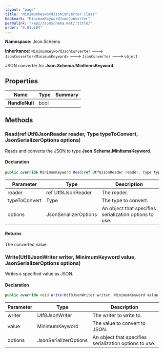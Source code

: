 ```yaml
---
layout: "page"
title: "MinimumKeywordJsonConverter Class"
bookmark: "MinimumKeywordJsonConverter"
permalink: "/api/JsonSchema.Net/:title/"
order: "9.01.104"
---
```

**Namespace:** Json.Schema

**Inheritance:**
`MinimumKeywordJsonConverter`
 🡒 
`JsonConverter<MinimumKeyword>`
 🡒 
`JsonConverter`
 🡒 
`object`

JSON converter for **Json.Schema.MinItemsKeyword**.

## Properties

| Name | Type | Summary |
|---|---|---|
| **HandleNull** | bool |  |

## Methods

### Read(ref Utf8JsonReader reader, Type typeToConvert, JsonSerializerOptions options)

Reads and converts the JSON to type **Json.Schema.MinItemsKeyword**.

#### Declaration

```c#
public override MinimumKeyword Read(ref Utf8JsonReader reader, Type typeToConvert, JsonSerializerOptions options)
```

| Parameter | Type | Description |
|---|---|---|
| reader | ref Utf8JsonReader | The reader. |
| typeToConvert | Type | The type to convert. |
| options | JsonSerializerOptions | An object that specifies serialization options to use. |


#### Returns

The converted value.

### Write(Utf8JsonWriter writer, MinimumKeyword value, JsonSerializerOptions options)

Writes a specified value as JSON.

#### Declaration

```c#
public override void Write(Utf8JsonWriter writer, MinimumKeyword value, JsonSerializerOptions options)
```

| Parameter | Type | Description |
|---|---|---|
| writer | Utf8JsonWriter | The writer to write to. |
| value | MinimumKeyword | The value to convert to JSON. |
| options | JsonSerializerOptions | An object that specifies serialization options to use. |



